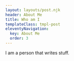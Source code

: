 ```yaml
---
layout: layouts/post.njk
header: About Me
title: Who am I
templateClass: tmpl-post
eleventyNavigation:
  key: About Me
  order: 3
---
```


I am a person that writes stuff.

